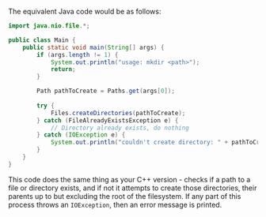  The equivalent Java code would be as follows:

```java
import java.nio.file.*;

public class Main {
    public static void main(String[] args) {
        if (args.length != 1) {
            System.out.println("usage: mkdir <path>");
            return;
        }

        Path pathToCreate = Paths.get(args[0]);
        
        try {
            Files.createDirectories(pathToCreate);
        } catch (FileAlreadyExistsException e) {
            // Directory already exists, do nothing
        } catch (IOException e) {
            System.out.println("couldn't create directory: " + pathToCreate.toString());
        }
    }
}
```

This code does the same thing as your C++ version - checks if a path to a file or directory exists, and if not it attempts to create those directories, their parents up to but excluding the root of the filesystem. If any part of this process throws an `IOException`, then an error message is printed.
